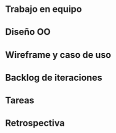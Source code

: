 # Trabajo en equipo
# Diseño OO
# Wireframe y caso de uso
# Backlog de iteraciones
# Tareas
# Retrospectiva